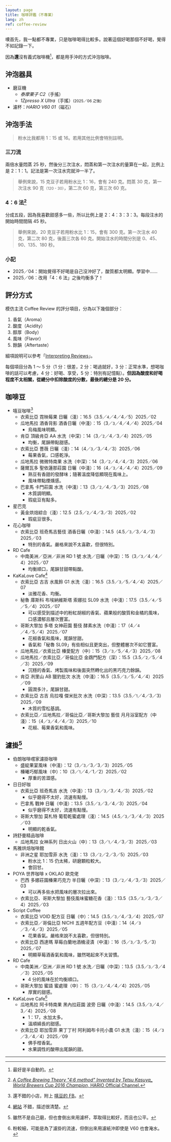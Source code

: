 ```yaml
---
layout: page
title: 咖啡評鑑（不專業）
lang: zh
ref: coffee-review
---
```


噢首先，我一點都不專業，只是咖啡喝得比較多。說著這個好喝那個不好喝，覺得不如記錄一下。

因為**還**沒有義式咖啡機[^espresso-machine]，都是用手沖的方式沖泡咖啡。

[^espresso-machine]:最好是半自動的。

## 沖泡器具

- 磨豆機
  - _泰摩栗子 C2_（手搖）
  - _1Zpresso X Ultra_（手搖）<small>(2025／06 之後)</small>
- 濾杯：_HARIO V60 01_（磁石）

## 沖泡手法

> 粉水比我都用 1：15 或 16。若用其他比例會特別註明。

### 三刀流

兩倍水量悶蒸 25 秒，然後分三次注水，悶蒸和第一次注水的量算在一起，比例上是 2：1：1。記法是第一次注水完就沖一半了。

> 舉例來說，15 克豆子若用粉水比 1：16，會有 240 克。悶蒸 30 克，第一次注水 90 克<small>（120 - 30）</small>，第二次 60 克，第三次 60 克。

### 4：6 法[^46method]

分成五段，因為我喜歡甜感多一些，所以比例上是 2：4：3：3：3。每段注水的開始時間間隔 45 秒。

> 舉例來說，20 克豆子若用粉水比 1：15，會有 300 克。第一次注水 40 克，第二次 80 克，後面三次各 60 克。開始注水的時間分別是 0、45、90、135、180 秒。

[^46method]: [_A Coffee Brewing Theory "4:6 method" Invented by Tetsu Kasuya\_ World Brewers Cup 2016 Champion,_ HARIO Official Channel.](https://youtu.be/wmCW8xSWGZY)

### 小記

- 2025／04：開始覺得不好喝是自己沒沖好了，酸質都太明顯。學習中……
- 2025／06：改用「4：6 法」之後均衡多了！

## 評分方式

模仿主流 Coffee Review 的評分項目，分為以下幾個部分：

1. 香氣（Aroma）
1. 酸度（Acidity）
1. 醇厚（Body）
1. 風味（Flavor）
1. 餘韻（Aftertaste）

細項說明可以參考「[Interpreting Reviews](https://www.coffeereview.com/interpret-coffee/)」。

每個項目分為 1 ～ 5 分（1 分：很差，2 分：喝過就好，3 分：正常水準，想喝咖啡的話可以考慮，4 分：好喝、享受，5 分：特別有記憶點）。**但因為酸度和好喝程度不太相關，從總分中扣除酸度的分數，最後的總分是 20 分。**

## 咖啡豆

- 嘻豆咖啡[^hido-coffee]
  - 衣索比亞 霓映莓果 日曬（淺）：16.5（3.5／<small>4</small>／4／4／5）<span class="time-at-right">2025／02</span>
  - 瓜地馬拉 酒香背影 酒香日曬（中淺）：15（3／<small>3</small>／4／4／4）<span class="time-at-right">2025／04</span>
    - 烏梅風味明顯。
  - 肯亞 頂級肯亞 AA 水洗（中深）：14（3／<small>2</small>／4／3／4）<span class="time-at-right">2025／05</span>
    - 均衡，尾韻帶點甜感。
  - 衣索比亞 薔薇 日曬（淺）：14（4／<small>3</small>／3／4／3）<span class="time-at-right">2025／06</span>
    - 莓果香氣，口感乾淨。
  - 瓜地馬拉 微微特南果 水洗（中深）：14（3／<small>2</small>／4／4／3）<span class="time-at-right">2025／06</span>
  - 薩爾瓦多 聖依蓮那莊園 日曬（中淺）：16（4／<small>3</small>／4／4／4）<span class="time-at-right">2025／09</span>
    - 熟豆有香甜的發酵味；隨著溫度降低顯現在風味上。
    - 風味帶點煙燻感。
  - 巴拿馬 卡門莊園 水洗（中淺）：13（3／<small>2</small>／4／3／3）<span class="time-at-right">2025／08</span>
    - 木質調明顯。
    - 瑕疵豆有點多。
- 星巴克
  - 黃金烘焙綜合（淺）：12.5（2.5／<small>2</small>／4／3／3）<span class="time-at-right">2025／02</span>
    - 瑕疵豆很多。
- 花心咖啡
  - 衣索比亞 班奇馬吉藝伎 酒香日曬（中淺）：14.5（4.5／<small>3</small>／3／4／3）<span class="time-at-right">2025／03</span>
    - 特別的香氣。嚴格來說不太喜歡，但很特別。
- RD Cafe
  - 中南美洲／亞洲／非洲 RD 1 號 水洗／日曬（中深）：15（3／<small>3</small>／4／4／4）<span class="time-at-right">2025／07</span>
    - 均衡順口，尾韻甘甜帶點酸。
- KaKaLove Cafe[^kakalove-cafe]
  - 衣索比亞 古吉 水風鈴 G1 水洗（淺）：16.5（3.5／<small>3</small>／5／4／4）<span class="time-at-right">2025／07</span>
    - 淡雅花香、均衡。
  - 秘魯 庫斯科 布埃納維斯塔 索娜拉 SL09 水洗（中淺）：17.5（3.5／<small>4</small>／5／5／4）<span class="time-at-right">2025／07</span>
    - 可以感受到描述中的粉紅胡椒的香氣、蘋果般的酸質和金橘的風味，口感濃郁且層次豐富。
  - 哥斯大黎加 多塔 女神莊園 藝伎 酵素水洗（中淺）：17（4／<small>4</small>／4／5／4）<span class="time-at-right">2025／07</span>
    - 花椒香氣和風味，尾韻甘甜。
    - 香氣和「秘魯 SL09」有些相似且更突出，但整體層次不如它豐富。
  - 瓜地馬拉／衣索比亞 榛愛配方（中）：15（3／<small>3</small>／5／4／3）<span class="time-at-right">2025／08</span>
  - 瓜地馬拉／衣索比亞／哥倫比亞 金鵡門配方（深）：15.5（3.5／<small>2</small>／5／4／3）<span class="time-at-right">2025／09</span>
    - 沉穩的香氣、烤製風味和後面突然轉化出的黑巧克力餘韻。
  - 肯亞 冽里山 AB 獵豹批次 水洗（中淺）：16.5（3.5／<small>3</small>／5／4／4）<span class="time-at-right">2025／09</span>
    - 圓潤多汁，尾韻甘甜。
  - 衣索比亞 古吉 烏拉嘎 傑米批次 水洗（中深）：13.5（3.5／<small>1</small>／4／3／3）<span class="time-at-right">2025／09</span>
    - 木質的雪松基調。
  - 衣索比亞／瓜地馬拉／哥倫比亞／哥斯大黎加 藝伎 月月浴室配方（中淺）：15（4／<small>3</small>／4／4／3）<span class="time-at-right">2025／10</span>
    - 花椒、莓果香氣和風味。

[^hido-coffee]: 還不錯的小店，附上 [嘻豆的 FB](https://www.facebook.com/hola75coffee/)。
[^kakalove-cafe]: [網站](https://www.kakalovecafe.com.tw/) 不錯，描述很清楚。

## 濾掛[^drip-bag]

- 伯朗咖啡嚐家濾掛咖啡
  - 盛綻果宴風味（中淺）：12（3／<small>3</small>／3／3／3）<span class="time-at-right">2025／05</span>
  - 榛曦巧郁風味（中）：10（3／<small>1</small>／4／1／2）<span class="time-at-right">2025／02</span>
    - 厚重的苦澀感。
- 日日好咖
  - 衣索比亞 班奇馬吉 水洗（中淺）：13（3／<small>3</small>／3／4／3）<span class="time-at-right">2025／02</span>
    - 似乎磨得不太好，流速有點慢。
  - 巴拿馬 戰神 日曬（中淺）：13.5（3.5／<small>3</small>／3／4／3）<span class="time-at-right">2025／04</span>
    - 似乎磨得不太好，流速有點慢。
  - 哥斯大黎加 莫札特 葡萄乾蜜處理（淺）：14.5（4.5／<small>3</small>／3／4／3）<span class="time-at-right">2025／03</span>
    - 明顯的乾香氣。
- 詩舒曼精品咖啡
  - 瓜地馬拉 女神系列 日出火山（中）：13（3／<small>1</small>／4／3／3）<span class="time-at-right">2025／03</span>
- 馬雅烘焙咖啡館
  - 非洲之星 耶加雪菲 水洗（淺）：13（3／<small>2</small>／2／3／5）<span class="time-at-right">2025／03</span>
    - 粉水比 1：15 仍太稀，研磨顆粒較大。
    - 會回甘。
- POYA 世界咖啡 x OKLAO 歐克佬
  - 巴西 多娜莊園榛果巧克力 半日曬（中深）：13（3／<small>2</small>／4／3／3）<span class="time-at-right">2025／03</span>
    - 可以再多些水把風味的層次拉出來。
  - 衣索比亞、哥斯大黎加 藝伎風味蜜糖花香（淺）：13.5（3.5／<small>3</small>／3／3／4）<span class="time-at-right">2025／03</span>
- Script Coffee
  - 衣索比亞 VOID 配方豆 日曬（中）：14.5（3.5／<small>3</small>／4／3／4）<span class="time-at-right">2025／07</span>
  - 衣索比亞／哥倫比亞 NICHI 五週年配方豆（中淺）：14（4／<small>3</small>／3／4／3）<span class="time-at-right">2025／05</span>
    - 花果香氣。嚴格來說不太喜歡，但很特別。
  - 衣索比亞 西達瑪 草莓白蘭地酒桶浸漬（中淺）：16（5／<small>3</small>／3／5／3）<span class="time-at-right">2025／07</span>
    - 明顯草莓酒香氣和風味，雖然喝起來不太習慣。
- RD Cafe
  - 中南美洲／亞洲／非洲 RD 1 號 水洗／日曬（中深）：13.5（3.5／<small>3</small>／3／4／3）<span class="time-at-right">2025／05</span>
    - 4 分的風味在於均衡順口。
  - 哥斯大黎加 蜜語 蜜處理（中）： 15（3／<small>2</small>／4／4／4）<span class="time-at-right">2025／05</span>
    - 厚實的甜感。
- KaKaLove Cafe[^kakalove-drip-bag]
  - 瓜地馬拉 阿卡特南果 黑內拉莊園 波旁 日曬（中淺）：14.5（3.5／<small>3</small>／4／3／4）<span class="time-at-right">2025／08</span>
    - 1：17，水加太多。
    - 溫順綿長的甜感。
  - 衣索比亞 耶加雪菲 果丁丁村 阿利姆布卡托小農 G1 水洗（淺）：15（4／<small>3</small>／3／4／4）<span class="time-at-right">2025／09</span>
    - 佛手柑香氣。
    - 水果調性的酸帶出尾韻的甜。

[^drip-bag]: 雖然不是自己磨，但也會倒出來用濾杯，萃取得比較好，而且也公平。
[^kakalove-drip-bag]: 粉較細，可能是為了濾掛的流速，但倒出來用濾紙沖即使是 V60 也會淹水。

---
